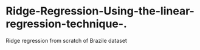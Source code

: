# Ridge-Regression-Using-the-linear-regression-technique-.
Ridge regression from scratch of Brazile dataset
